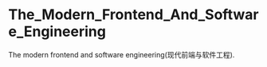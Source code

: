 # The_Modern_Frontend_And_Software_Engineering
The modern frontend and software engineering(现代前端与软件工程).
